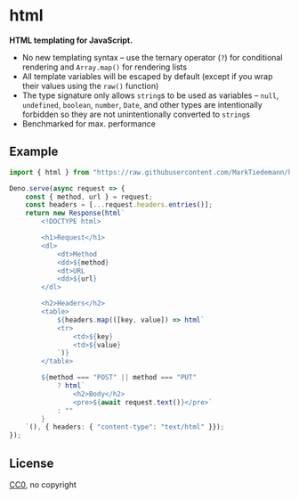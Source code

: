 # html

**HTML templating for JavaScript.**

- No new templating syntax – use the ternary operator (`?`) for conditional rendering and `Array.map()` for rendering lists
- All template variables will be escaped by default (except if you wrap their values using the `raw()` function)
- The type signature only allows `string`s to be used as variables – `null`, `undefined`, `boolean`, `number`, `Date`, and other types are intentionally forbidden so they are not unintentionally converted to `string`s
- Benchmarked for max. performance

## Example

```ts
import { html } from "https://raw.githubusercontent.com/MarkTiedemann/html/master/html.ts";

Deno.serve(async request => {
	const { method, url } = request;
	const headers = [...request.headers.entries()];
	return new Response(html`
		<!DOCTYPE html>

		<h1>Request</h1>
		<dl>
			<dt>Method
			<dd>${method}
			<dt>URL
			<dd>${url}
		</dl>

		<h2>Headers</h2>
		<table>
			${headers.map(([key, value]) => html`
			<tr>
				<td>${key}
				<td>${value}
			`)}
		</table>

		${method === "POST" || method === "PUT"
			? html`
				<h2>Body</h2>
				<pre>${await request.text()}</pre>`
			: ""
		}
	`(), { headers: { "content-type": "text/html" }});
});

```

## License

[CC0](https://creativecommons.org/publicdomain/zero/1.0/), no copyright
